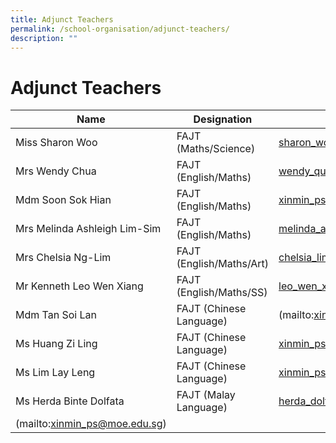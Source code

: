 ```yaml
---
title: Adjunct Teachers
permalink: /school-organisation/adjunct-teachers/
description: ""
---
```

# **Adjunct Teachers**

| Name 	| Designation 	| Email 	|
|---	|---	|---	|
| Miss Sharon Woo 	| FAJT (Maths/Science) 	| [sharon_woo@schools.gov.sg](mailto:sharon_woo@schools.gov.sg) 	|
| Mrs Wendy Chua 	| FAJT (English/Maths) 	| [wendy_quek_seng_yuen@schools.gov.sg](mailto:wendy_quek_seng_yuen@schools.gov.sg) 	|
| Mdm Soon Sok Hian 	| FAJT (English/Maths) 	| [xinmin_ps@moe.edu.sg](mailto:xinmin_ps@moe.edu.sg) 	|
| Mrs Melinda Ashleigh Lim-Sim 	| FAJT (English/Maths) 	| [melinda_ashleigh_sim@schools.gov.sg](mailto:melinda_ashleigh_sim@schools.gov.sg) 	|
| Mrs Chelsia Ng-Lim 	| FAJT (English/Maths/Art) 	| [chelsia_lim@schools.gov.sg](mailto:chelsia_lim@schools.gov.sg) 	|
| Mr Kenneth Leo Wen Xiang 	| FAJT (English/Maths/SS) 	| [leo_wen_xiang_kenneth@schools.gov.sg](mailto:leo_wen_xiang_kenneth@schools.gov.sg) 	|
| Mdm Tan Soi Lan 	| FAJT (Chinese Language) 	| (mailto:xinmin_ps@moe.edu.sg) 	|
| Ms Huang Zi Ling 	| FAJT (Chinese Language) 	| [xinmin_ps@moe.edu.sg](mailto:xinmin_ps@moe.edu.sg) 	|
| Ms Lim Lay Leng 	| FAJT (Chinese Language) 	| [xinmin_ps@moe.edu.sg](mailto:xinmin_ps@moe.edu.sg) 	|
| Ms Herda Binte Dolfata 	| FAJT (Malay Language) 	| [herda_dolfata@schools.gov.sg](mailto:herda_dolfata@schools.gov.sg) 	|
|(mailto:xinmin_ps@moe.edu.sg) 	|